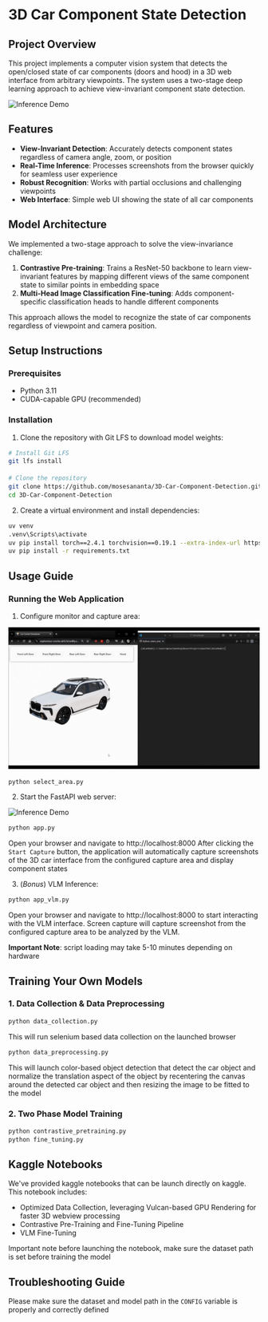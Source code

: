 # 3D Car Component State Detection

## Project Overview

This project implements a computer vision system that detects the open/closed state of car components (doors and hood) in a 3D web interface from arbitrary viewpoints. The system uses a two-stage deep learning approach to achieve view-invariant component state detection.

![Inference Demo](assets/selenium_demo.gif)

## Features

- **View-Invariant Detection**: Accurately detects component states regardless of camera angle, zoom, or position
- **Real-Time Inference**: Processes screenshots from the browser quickly for seamless user experience
- **Robust Recognition**: Works with partial occlusions and challenging viewpoints
- **Web Interface**: Simple web UI showing the state of all car components

## Model Architecture

We implemented a two-stage approach to solve the view-invariance challenge:

1. **Contrastive Pre-training**: Trains a ResNet-50 backbone to learn view-invariant features by mapping different views of the same component state to similar points in embedding space
2. **Multi-Head Image Classification Fine-tuning**: Adds component-specific classification heads to handle different components

This approach allows the model to recognize the state of car components regardless of viewpoint and camera position.

## Setup Instructions

### Prerequisites

- Python 3.11
- CUDA-capable GPU (recommended)

### Installation

1. Clone the repository with Git LFS to download model weights:

```bash
# Install Git LFS
git lfs install

# Clone the repository
git clone https://github.com/mosesananta/3D-Car-Component-Detection.git
cd 3D-Car-Component-Detection
```
2. Create a virtual environment and install dependencies:
```bash
uv venv
.venv\Scripts\activate
uv pip install torch==2.4.1 torchvision==0.19.1 --extra-index-url https://download.pytorch.org/whl/cu124
uv pip install -r requirements.txt
```

## Usage Guide
### Running the Web Application

1. Configure monitor and capture area:

![Select Area](assets/select_area_demo.gif)

```bash
python select_area.py
```


2. Start the FastAPI web server:

![Inference Demo](assets/Inference_demo_speedup.gif)

```bash
python app.py
```

Open your browser and navigate to http://localhost:8000
After clicking the `Start Capture` button, the application will automatically capture screenshots of the 3D car interface from the configured capture area and display component states

3. (*Bonus*) VLM Inference:

```bash
python app_vlm.py
```
Open your browser and navigate to http://localhost:8000 to start interacting with the VLM interface. Screen capture will capture screenshot from the configured capture area to be analyzed by the VLM.

**Important Note**: script loading may take 5-10 minutes depending on hardware

## Training Your Own Models
### 1. Data Collection & Data Preprocessing

```bash
python data_collection.py
```
This will run selenium based data collection on the launched browser

```bash
python data_preprocessing.py
```
This will launch color-based object detection that detect the car object and normalize the translation aspect of the object by recentering the canvas around the detected car object and then resizing the image to be fitted to the model

### 2. Two Phase Model Training

```bash
python contrastive_pretraining.py
python fine_tuning.py
```

## Kaggle Notebooks
We've provided kaggle notebooks that can be launch directly on kaggle.
This notebook includes:
* Optimized Data Collection, leveraging Vulcan-based GPU Rendering for faster 3D webview processing
* Contrastive Pre-Training and Fine-Tuning Pipeline
* VLM Fine-Tuning

Important note before launching the notebook, make sure the dataset path is set before training the model

## Troubleshooting Guide
Please make sure the dataset and model path in the `CONFIG` variable is properly and correctly defined

